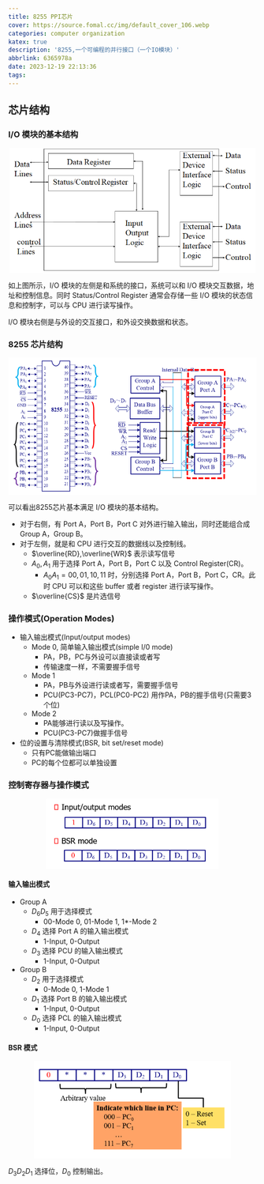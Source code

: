 ```yaml
---
title: 8255 PPI芯片
cover: https://source.fomal.cc/img/default_cover_106.webp
categories: computer organization
katex: true
description: '8255,一个可编程的并行接口（一个IO模块）'
abbrlink: 6365978a
date: 2023-12-19 22:13:36
tags:
---
```


## 芯片结构
### I/O 模块的基本结构
<img src='../../figure/计算机组成笔记/8255-PPI芯片/IO模块基本结构.png' width=500 style="display: block; margin-left: auto; margin-right: auto;">

如上图所示，I/O 模块的左侧是和系统的接口，系统可以和 I/O 模块交互数据，地址和控制信息。同时 Status/Control Register 通常会存储一些 I/O 模块的状态信息和控制字，可以与 CPU 进行读写操作。

I/O 模块右侧是与外设的交互接口，和外设交换数据和状态。

### 8255 芯片结构
<img src='../../figure/计算机组成笔记/8255-PPI芯片/8255芯片结构.png' width=700 style="display: block; margin-left: auto; margin-right: auto;">

可以看出8255芯片基本满足 I/O 模块的基本结构。
* 对于右侧，有 Port A，Port B，Port C 对外进行输入输出，同时还能组合成 Group A，Group B。
* 对于左侧，就是和 CPU 进行交互的数据线以及控制线。
  * $\overline{RD},\overline{WR}$ 表示读写信号
  * $A_0,A_1$ 用于选择 Port A，Port B，Port C 以及 Control Register(CR)。
    * $A_0A_1=00,01,10,11$ 时，分别选择 Port A，Port B，Port C，CR。此时 CPU 可以和这些 buffer 或者 register 进行读写操作。
  * $\overline{CS}$ 是片选信号

### 操作模式(Operation Modes)
* 输入输出模式(Input/output modes)
  * Mode 0, 简单输入输出模式(simple I/0 mode)
    * PA，PB，PC与外设可以直接读或者写
    * 传输速度一样，不需要握手信号
  * Mode 1
    * PA，PB与外设进行读或者写，需要握手信号
    * PCU(PC3-PC7)，PCL(PC0-PC2) 用作PA，PB的握手信号(只需要3个位)
  * Mode 2
    * PA能够进行读以及写操作。
    * PCU(PC3-PC7)做握手信号
* 位的设置与清除模式(BSR, bit set/reset mode)
  * 只有PC能做输出端口
  * PC的每个位都可以单独设置

### 控制寄存器与操作模式
<img src='../../figure/计算机组成笔记/8255-PPI芯片/8255模式选择.png' width=350 style="display: block; margin-left: auto; margin-right: auto;">

#### 输入输出模式
* Group A
  * $D_6D_5$ 用于选择模式
    * 00-Mode 0, 01-Mode 1, 1*-Mode 2
  * $D_4$ 选择 Port A 的输入输出模式
    * 1-Input, 0-Output
  * $D_3$ 选择 PCU 的输入输出模式
    * 1-Input, 0-Output
* Group B
  * $D_2$ 用于选择模式
    * 0-Mode 0, 1-Mode 1
  * $D_1$ 选择 Port B 的输入输出模式
    * 1-Input, 0-Output
  * $D_0$ 选择 PCL 的输入输出模式
    * 1-Input, 0-Output

#### BSR 模式
<img src='../../figure/计算机组成笔记/8255-PPI芯片/BSR模式.png' width=400 style="display: block; margin-left: auto; margin-right: auto;">

$D_3D_2D_1$ 选择位，$D_0$ 控制输出。

<!-- TODO Mode1，Mode2的详细操作待补充 -->
